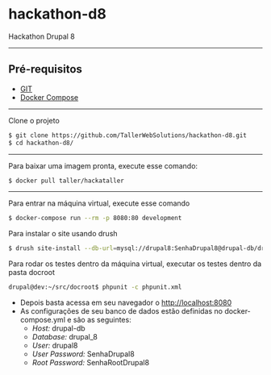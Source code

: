 # hackathon-d8
Hackathon Drupal 8

---------------------
## Pré-requisitos
  * [GIT](https://git-scm.com/)
  * [Docker Compose](https://docs.docker.com/compose/)

---------------------
Clone o projeto
```sh
$ git clone https://github.com/TallerWebSolutions/hackathon-d8.git
$ cd hackathon-d8/
```

---------------------
Para baixar uma imagem pronta, execute esse comando:
```sh
$ docker pull taller/hackataller
```

---------------------
Para entrar na máquina virtual, execute esse comando
```sh
$ docker-compose run --rm -p 8080:80 development
```

Para instalar o site usando drush
```sh
$ drush site-install --db-url=mysql://drupal8:SenhaDrupal8@drupal-db/drupal_8
```

Para rodar os testes dentro da máquina virtual, executar os testes dentro da pasta docroot
```sh
drupal@dev:~/src/docroot$ phpunit -c phpunit.xml
```

  * Depois basta acessa em seu navegador o [http://localhost:8080](http://localhost:8080)
  * As configurações de seu banco de dados estão definidas no docker-compose.yml e são as seguintes:
      - *Host:* drupal-db
      - *Database:* drupal_8
      - *User:* drupal8
      - *User Password:* SenhaDrupal8
      - *Root Password:* SenhaRootDrupal8

